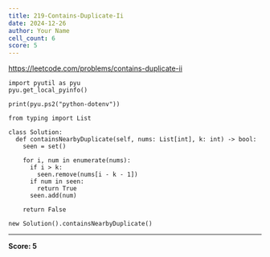 ```yaml
---
title: 219-Contains-Duplicate-Ii
date: 2024-12-26
author: Your Name
cell_count: 6
score: 5
---
```


https://leetcode.com/problems/contains-duplicate-ii


```
import pyutil as pyu
pyu.get_local_pyinfo()
```


```
print(pyu.ps2("python-dotenv"))
```


```
from typing import List
```


```
class Solution:
  def containsNearbyDuplicate(self, nums: List[int], k: int) -> bool:
    seen = set()

    for i, num in enumerate(nums):
      if i > k:
        seen.remove(nums[i - k - 1])
      if num in seen:
        return True
      seen.add(num)

    return False
```


```
new Solution().containsNearbyDuplicate()
```


---
**Score: 5**